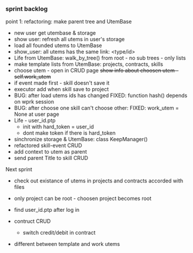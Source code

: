 ### sprint backlog
point 1: refactoring: make parent tree and UtemBase
+ new user get utembase & storage
+ show user: refresh all utems in user's storage
+ load all founded utems to UtemBase
+ show_user: all utems has the same link: <type/id>
+ Life from UtemBase: walk_by_tree() from root - no sub trees - only lists  
+ make template lists from UtemBase: projects, contracts, skills
+ choose utem - open in CRUD page
~~show info about choosen utem - self.work_utem~~
+ if event made first - skill doesn't save it
+ executor add  when skill save to project
+ BUG: after load utems ids has changed FIXED: function hash() depends on wprk session
+ BUG: after choose one skill can't choose other: FIXED: work_utem = None at user page
+ Life  - user_id.ptp
  + init with hard_token = user_id
  + dont make token if there is hard_token
+ sinchronize storage & UtemBase: class KeepManager()
+ refactored skill-event CRUD
+ add context to utem as parent
+ send parent Title to skill CRUD


Next sprint
- check out existance of utems in projects and contracts accorded with files
- only project can be root - choosen project becomes root
- find user_id.ptp after log in
- contruct CRUD
  - switch credit/debit in contract

- different between template and work utems